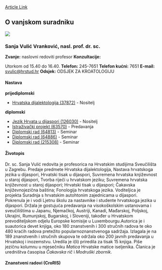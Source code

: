 [Article Link](https://www.fhs.hr/djelatnik/sanja.vulic_vrankovic)

## O vanjskom suradniku
![](https://www.fhs.hr/images/users_profiles/03e99de4c2ecd576cfd7ee0a3d563b9f1394231174.jpg)
###  Sanja Vulić Vranković, nasl. prof. dr. sc. 
**Zvanje:**
naslovni redoviti profesor 
**Konzultacije:**
  
Utorkom od 15.40 do 16.40.
**Telefon:**
245-7651
**Telefon kućni:**
7651
**E-mail:**
[svulic@hrstud.hr](javascript:startMail\('ifyhpvu@fehg.qeu'\);)
**Odsjek:**
ODSJEK ZA KROATOLOGIJU 
#### Nastava
**prijediplomski**
  * [Hrvatska dijalektologija (37872)](https://www.fhs.hr/predmet/hrvdij_a) - Nositelj


**diplomski**
  * [Jezik Hrvata u dijaspori (126030)](https://www.fhs.hr/predmet/jhud_a) - Nositelj
  * [Istraživački projekt (63570)](https://www.fhs.hr/predmet/istpro) - Predavanja
  * [Diplomski rad (64813)](https://www.fhs.hr/predmet/diprad_a) - Seminar
  * [Diplomski rad (64886)](https://www.fhs.hr/predmet/diprad_c) - Seminar
  * [Diplomski rad (215308)](https://www.fhs.hr/predmet/diprad_h) - Seminar


#### Životopis
Dr. sc. Sanja Vulić redovita je profesorica na Hrvatskim studijima Sveučilišta u Zagrebu. Predaje predmete Hrvatska dijalektologija, Nastava hrvatskoga jezika u dijaspori, Hrvatski tisak u dijaspori, Suvremena hrvatska književnost u staroj dijaspori, Tvorba riječi u hrvatskom jeziku; Suvremena hrvatska književnost u staroj dijaspori; Hrvatski tisak u dijaspori; Čakavska književnojezična baština; Fonologija hrvatskoga jezika. Voditeljica je projekta Suradnja s hrvatskim autohtonim zajednicama u dijaspori. Pokrenula je i vodi Ljetnu školu za nastavnike i studente hrvatskoga jezika u dijaspori. Držala je gostujuća predavanja na visokoškolskim ustanovama i sveučilištima u Japanu, Njemačkoj, Austriji, Kanadi, Mađarskoj, Poljskoj, Ukrajini, Rumunjskoj, Bugarskoj, i Sloveniji, također u Hrvatskom prevoditeljskom odjelu Europske komisije u Luxembourgu.Autorica je i suautorica devet knjiga, oko 180 znanstvenih i 300 stručnih radova te oko 480 kraćih radova pretežito popularnoznanstvenoga sadržaja. Izlagala je na 189 znanstvenih i stručnih skupova te održala oko 200 javnih predavanja u Hrvatskoj i inozemstvu. Uredila je i(li) priredila za tisak 15 knjiga. Piše jezičnu kolumnu u mjesečniku  _Matica_ Hrvatske matice iseljenika. Članica je uredništva časopisa  _Čakavska rič_ i  _Modruški zbornik_.
#### Znanstveni radovi (CroRIS)
